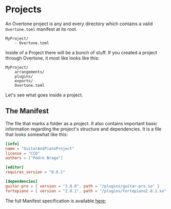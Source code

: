 # Projects

An Overtone project is any and every directory which contains a valid `Overtone.toml` manifest at its root.

```
MyProject/
    - Overtone.toml
```

Inside of a Project there will be a bunch of stuff. If you created a project through Overtone, it most like looks like this:

```
MyProject/
    arrangements/
    plugins/
    exports/
    Overtone.toml
```

Let's see what goes inside a project.

## The Manifest

The file that marks a folder as a project. It also contains important basic information regarding the project's structure and dependencies.
It is a file that looks somewhat like this:

```toml
[info]
name = "GuitarAndPianoProject"
license = "CC0"
authors = ["Pedro Braga"]

[editor]
requires_version = "0.0.1"

[dependencies]
guitar-pro = { version = "3.0.0", path = "/plugins/guitar-pro.so" }
fortepiano = { version = "2.0.1", path = "/plugins/fortepiano2.0.1.so" }
```

The full Manifest specification is available [here](./manifest);